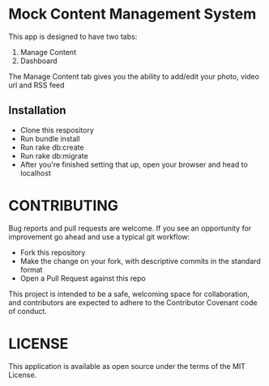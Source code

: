 # Mock Content Management System 

This app is designed to have two tabs:
1. Manage Content
2. Dashboard

The Manage Content tab gives you the ability to add/edit your photo, video url and RSS feed

## Installation
- Clone this respository
- Run bundle install
- Run rake db:create
- Run rake db:migrate 
- After you're finished setting that up, open your browser and head to localhost

# CONTRIBUTING

Bug reports and pull requests are welcome. If you see an opportunity for improvement go ahead and use a typical git workflow:

- Fork this repository
- Make the change on your fork, with descriptive commits in the standard format
- Open a Pull Request against this repo

This project is intended to be a safe, welcoming space for collaboration, and contributors are expected to adhere to the Contributor Covenant code of conduct.

# LICENSE

This application is available as open source under the terms of the MIT License.
 

